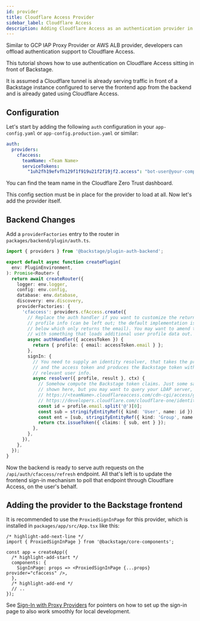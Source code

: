 ```yaml
---
id: provider
title: Cloudflare Access Provider
sidebar_label: Cloudflare Access
description: Adding Cloudflare Access as an authentication provider in Backstage
---
```


Similar to GCP IAP Proxy Provider or AWS ALB provider, developers can offload authentication
support to Cloudflare Access.

This tutorial shows how to use authentication on Cloudflare Access sitting in
front of Backstage.

It is assumed a Cloudflare tunnel is already serving traffic in front of a
Backstage instance configured to serve the frontend app from the backend and is
already gated using Cloudflare Access.

## Configuration

Let's start by adding the following `auth` configuration in your
`app-config.yaml` or `app-config.production.yaml` or similar:

```yaml
auth:
  providers:
    cfaccess:
      teamName: <Team Name>
      serviceTokens:
        "1uh2fh19efvfh129f1f919u21f2f19jf2.access": "bot-user@your-company.com
```

You can find the team name in the Cloudflare Zero Trust dashboard.

This config section must be in place for the provider to load at all. Now let's
add the provider itself.

## Backend Changes

Add a `providerFactories` entry to the router in
`packages/backend/plugin/auth.ts`.

```ts title="packages/backend/plugin/auth.ts"
import { providers } from '@backstage/plugin-auth-backend';

export default async function createPlugin(
  env: PluginEnvironment,
): Promise<Router> {
  return await createRouter({
    logger: env.logger,
    config: env.config,
    database: env.database,
    discovery: env.discovery,
    providerFactories: {
      'cfaccess': providers.cfAccess.create({
        // Replace the auth handler if you want to customize the returned user
        // profile info (can be left out; the default implementation is shown
        // below which only returns the email). You may want to amend this code
        // with something that loads additional user profile data out.
        async authHandler({ accessToken }) {
          return { profile: { email: accessToken.email } };
        },
        signIn: {
          // You need to supply an identity resolver, that takes the profile
          // and the access token and produces the Backstage token with the
          // relevant user info.
          async resolver({ profile, result }, ctx) {
            // Somehow compute the Backstage token claims. Just some sample code
            // shown here, but you may want to query your LDAP server, or
            // https://<teamName>.cloudflareaccess.com/cdn-cgi/access/get-identity
            // https://developers.cloudflare.com/cloudflare-one/identity/users/validating-json/#groups-within-a-jwt
            const id = profile.email.split('@')[0];
            const sub = stringifyEntityRef({ kind: 'User', name: id });
            const ent = [sub, stringifyEntityRef({ kind: 'Group', name: 'team-name' });
            return ctx.issueToken({ claims: { sub, ent } });
          },
        },
      }),
    },
  });
}
```

Now the backend is ready to serve auth requests on the
`/api/auth/cfaccess/refresh` endpoint. All that's left is to update the
frontend sign-in mechanism to poll that endpoint through Cloudflare Access, on
the user's behalf.

## Adding the provider to the Backstage frontend

It is recommended to use the `ProxiedSignInPage` for this provider, which is
installed in `packages/app/src/App.tsx` like this:

```tsx title="packages/app/src/App.tsx"
/* highlight-add-next-line */
import { ProxiedSignInPage } from '@backstage/core-components';

const app = createApp({
  /* highlight-add-start */
  components: {
    SignInPage: props => <ProxiedSignInPage {...props} provider="cfaccess" />,
  },
  /* highlight-add-end */
  // ..
});
```

See [Sign-In with Proxy Providers](../index.md#sign-in-with-proxy-providers) for pointers on how to set up the sign-in page to also work smoothly for local development.
